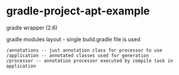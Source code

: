 gradle-project-apt-example
==========================

gradle wrapper (2.6) 

gradle modules layout - single build.gradle file is used

~~~
/annotations -- just annotation class for processor to use
/application -- annotated classes used for generation
/processor -- annotation processor executed by compile task in application
~~~
